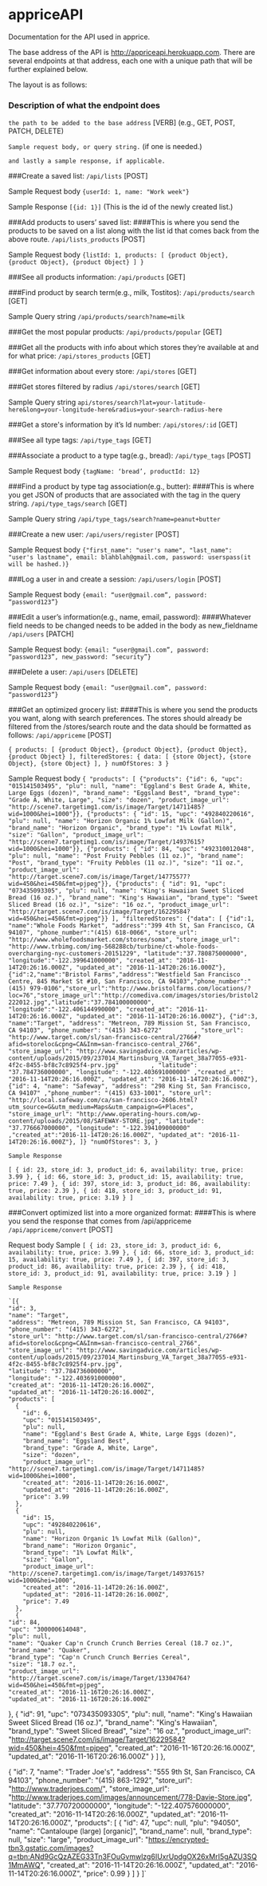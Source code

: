 # appriceAPI
Documentation for the API used in apprice.

The base address of the API is http://appriceapi.herokuapp.com. There are several endpoints at that address, each one with a unique path that will be further explained below.

The layout is as follows:
### Description of what the endpoint does
`the path to be added to the base address` \[VERB\] \(e.g., GET, POST, PATCH, DELETE\)  

`Sample request body, or query string.` \(if one is needed.\)  

`and lastly a sample response, if applicable.`

###Create a saved list:
`/api/lists` \[POST\]  

Sample Request body `{userId: 1, name: "Work week"}`  

Sample Response `[{id: 1}]` \(This is the id of the newly created list.\)


###Add products to users’ saved list:
####This is where you send the products to be saved on a list along with the list id that comes back from the above route.
`/api/lists_products` \[POST\]  

Sample Request body `{listId: 1, products: [
    {product Object},
    {product Object},
    {product Object}
    ]
}`


###See all products information:
`/api/products` \[GET\]  


###Find product by search term(e.g., milk, Tostitos):
`/api/products/search` \[GET\]  

Sample Query string
`/api/products/search?name=milk`

###Get the most popular products:
`/api/products/popular` \[GET\]  


###Get all the products with info about which stores they’re available at and for what price:
`/api/stores_products` \[GET\]  


###Get information about every store:
`/api/stores` \[GET\]  


###Get stores filtered by radius
`/api/stores/search` \[GET\]  

Sample Query string `api/stores/search?lat=your-latitude-here&long=your-longitude-here&radius=your-search-radius-here`



###Get a store's information by it’s Id number:
`/api/stores/:id` \[GET\]  


###See all type tags:
`/api/type_tags` \[GET\]  


###Associate a product to a type tag(e.g., bread):
`/api/type_tags` \[POST\]  

Sample Request body
`{tagName: ‘bread’, productId: 12}`

###Find a product by type tag association(e.g., butter):
####This is where you get JSON of products that are associated with the tag in the query string.
`/api/type_tags/search` \[GET\]  

Sample Query string `/api/type_tags/search?name=peanut+butter`

###Create a new user:
`/api/users/register` \[POST\]  

Sample Request body `{"first_name": "user's name", "last_name": "user's lastname", email: blahblah@gmail.com, password: userspass(it will be hashed.)}`


###Log a user in and create a session:
`/api/users/login` \[POST\]  

Sample Request body `{email: “user@gmail.com”, password: “password123”}`


###Edit a user’s information(e.g., name, email, password):
####Whatever field needs to be changed needs to be added in the body as new_fieldname
`/api/users` \[PATCH\]  

Sample Request body:
`{email: “user@gmail.com”, password: “password123”, new_password: “security”}`

###Delete a user:
`/api/users` \[DELETE\]  

Sample Request body `{email: “user@gmail.com”, password: “password123”}`


###Get an optimized grocery list:
####This is where you send the products you want, along with search preferences. The stores should already be filtered from the /stores/search route and the data should be formatted as follows:
`/api/appriceme` \[POST\]

`{
    products:
    [
      {product Object},
      {product Object},
      {product Object},
      {product Object}
    ],
    filteredStores: {
        data: [
        {store Object},
        {store Object},
        {store Object}
        ],
    }
    numOfStores: 3
}`  

Sample Request body
`{
    "products": [
    {"products":
    {"id": 6, "upc": "015141503495", "plu": null, "name": "Eggland's Best Grade A, White, Large Eggs (dozen)", "brand_name": "Eggsland Best", "brand_type": "Grade A, White, Large", "size": "dozen", "product_image_url": "http://scene7.targetimg1.com/is/image/Target/14711485?wid=1000&hei=1000"}},
    {"products": { "id": 15, "upc": "492840220616", "plu": null, "name": "Horizon Organic 1% Lowfat Milk (Gallon)", "brand_name": "Horizon Organic", "brand_type": "1% Lowfat Milk", "size": "Gallon", "product_image_url": "http://scene7.targetimg1.com/is/image/Target/14937615?wid=1000&hei=1000"}},
    {"products": { "id": 84, "upc": "492310012048", "plu": null, "name": "Post Fruity Pebbles (11 oz.)", "brand_name": "Post", "brand_type": "Fruity Pebbles (11 oz.)", "size": "11 oz.", "product_image_url": "http://target.scene7.com/is/image/Target/14775577?wid=450&hei=450&fmt=pjpeg"}},
    {"products": { "id": 91, "upc": "073435093305", "plu": null, "name": "King's Hawaiian Sweet Sliced Bread (16 oz.)", "brand_name": "King's Hawaiian", "brand_type": "Sweet Sliced Bread (16 oz.)", "size": "16 oz.", "product_image_url": "http://target.scene7.com/is/image/Target/16229584?wid=450&hei=450&fmt=pjpeg"}} ],
    "filteredStores":
    {"data": [
    {"id":1, "name":"Whole Foods Market", "address":"399 4th St, San Francisco, CA 94107", "phone_number":"(415) 618-0066", "store_url": "http://www.wholefoodsmarket.com/stores/soma", "store_image_url": "http://www.trbimg.com/img-568288cb/turbine/ct-whole-foods-overcharging-nyc-customers-20151229", "latitude":"37.780875000000", "longitude":"-122.399641000000", "created_at": "2016-11-14T20:26:16.000Z", "updated_at": "2016-11-14T20:26:16.000Z"},
    {"id":2,"name":"Bristol Farms","address":"Westfield San Francisco Centre, 845 Market St #10, San Francisco, CA 94103","phone_number":"(415) 979-0106","store_url":"http://www.bristolfarms.com/locations/?loc=76","store_image_url":"http://comediva.com/images/stories/bristol2222012.jpg","latitude":"37.784100000000", "longitude":"-122.406144990000", "created_at": "2016-11-14T20:26:16.000Z", "updated_at": "2016-11-14T20:26:16.000Z"},
    {"id":3, "name":"Target", "address": "Metreon, 789 Mission St, San Francisco, CA 94103", "phone_number": "(415) 343-6272"         , "store_url": "http://www.target.com/sl/san-francisco-central/2766#?afid=storeloc&cpng=CA&Inm=san-francisco-central_2766", "store_image_url": "http://www.savingadvice.com/articles/wp-content/uploads/2015/09/237014_Martinsburg_VA_Target_38a77055-e931-4f2c-8455-bf8c7c8925f4-prv.jpg"         , "latitude": "37.784736000000", "longitude": "-122.403691000000" ,"created_at": "2016-11-14T20:26:16.000Z", "updated_at": "2016-11-14T20:26:16.000Z"},
    {"id": 4, "name": "Safeway", "address": "298 King St, San Francisco, CA 94107" ,"phone_number": "(415) 633-1001", "store_url": "http://local.safeway.com/ca/san-francisco-2606.html?utm_source=G&utm_medium=Maps&utm_campaign=G+Places", "store_image_url": "http://www.operating-hours.com/wp-content/uploads/2015/08/SAFEWAY-STORE.jpg", "latitude": "37.776667000000", "longitude": "-122.394109000000" ,"created_at":"2016-11-14T20:26:16.000Z", "updated_at": "2016-11-14T20:26:16.000Z"},
    ]}
    "numOfStores": 3,
    }`

    Sample Response  

 `[ { id: 23,
     store_id: 3,
     product_id: 6,
     availability: true,
     price: 3.99 },
   { id: 66,
     store_id: 3,
     product_id: 15,
     availability: true,
     price: 7.49 },
   { id: 397,
     store_id: 3,
     product_id: 86,
     availability: true,
     price: 2.39 },
   { id: 418,
     store_id: 3,
     product_id: 91,
     availability: true,
     price: 3.19 } ]`

###Convert optimized list into a more organized format:
####This is where you send the response that comes from /api/appriceme
`/api/appriceme/convert` \[POST\]  

Request body Sample
`[ { id: 23,
    store_id: 3,
    product_id: 6,
    availability: true,
    price: 3.99 },
  { id: 66,
    store_id: 3,
    product_id: 15,
    availability: true,
    price: 7.49 },
  { id: 397,
    store_id: 3,
    product_id: 86,
    availability: true,
    price: 2.39 },
  { id: 418,
    store_id: 3,
    product_id: 91,
    availability: true,
    price: 3.19 } ]`

    Sample Response  

    `[{
    "id": 3,
    "name": "Target",
    "address": "Metreon, 789 Mission St, San Francisco, CA 94103",
    "phone_number": "(415) 343-6272",
    "store_url": "http://www.target.com/sl/san-francisco-central/2766#?afid=storeloc&cpng=CA&Inm=san-francisco-central_2766",
    "store_image_url": "http://www.savingadvice.com/articles/wp-content/uploads/2015/09/237014_Martinsburg_VA_Target_38a77055-e931-4f2c-8455-bf8c7c8925f4-prv.jpg",
    "latitude": "37.784736000000",
    "longitude": "-122.403691000000",
    "created_at": "2016-11-14T20:26:16.000Z",
    "updated_at": "2016-11-14T20:26:16.000Z",
    "products": [
      {
        "id": 6,
        "upc": "015141503495",
        "plu": null,
        "name": "Eggland's Best Grade A, White, Large Eggs (dozen)",
        "brand_name": "Eggsland Best",
        "brand_type": "Grade A, White, Large",
        "size": "dozen",
        "product_image_url": "http://scene7.targetimg1.com/is/image/Target/14711485?wid=1000&hei=1000",
        "created_at": "2016-11-14T20:26:16.000Z",
        "updated_at": "2016-11-14T20:26:16.000Z",
        "price": 3.99
      },
      {
        "id": 15,
        "upc": "492840220616",
        "plu": null,
        "name": "Horizon Organic 1% Lowfat Milk (Gallon)",
        "brand_name": "Horizon Organic",
        "brand_type": "1% Lowfat Milk",
        "size": "Gallon",
        "product_image_url": "http://scene7.targetimg1.com/is/image/Target/14937615?wid=1000&hei=1000",
        "created_at": "2016-11-14T20:26:16.000Z",
        "updated_at": "2016-11-14T20:26:16.000Z",
        "price": 7.49
      },
      {
    "id": 84,
    "upc": "300000614048",
    "plu": null,
    "name": "Quaker Cap'n Crunch Crunch Berries Cereal (18.7 oz.)",
    "brand_name": "Quaker",
    "brand_type": "Cap'n Crunch Crunch Berries Cereal",
    "size": "18.7 oz.",
    "product_image_url": "http://target.scene7.com/is/image/Target/13304764?wid=450&hei=450&fmt=pjpeg",
    "created_at": "2016-11-16T20:26:16.000Z",
    "updated_at": "2016-11-16T20:26:16.000Z"
  },
  {
    "id": 91,
    "upc": "073435093305",
    "plu": null,
    "name": "King's Hawaiian Sweet Sliced Bread (16 oz.)",
    "brand_name": "King's Hawaiian",
    "brand_type": "Sweet Sliced Bread",
    "size": "16 oz.",
    "product_image_url": "http://target.scene7.com/is/image/Target/16229584?wid=450&hei=450&fmt=pjpeg",
    "created_at": "2016-11-16T20:26:16.000Z",
    "updated_at": "2016-11-16T20:26:16.000Z"
  }
    ]
  },

  {
    "id": 7,
    "name": "Trader Joe's",
    "address": "555 9th St, San Francisco, CA 94103",
    "phone_number": "(415) 863-1292",
    "store_url": "http://www.traderjoes.com/",
    "store_image_url": "http://www.traderjoes.com/images/announcement/778-Davie-Store.jpg",
    "latitude": "37.770720000000",
    "longitude": "-122.407576000000",
    "created_at": "2016-11-14T20:26:16.000Z",
    "updated_at": "2016-11-14T20:26:16.000Z",
    "products": [
      {
        "id": 47,
        "upc": null,
        "plu": "94050",
        "name": "Cantaloupe (large) [organic]",
        "brand_name": null,
        "brand_type": null,
        "size": "large",
        "product_image_url": "https://encrypted-tbn3.gstatic.com/images?q=tbn:ANd9GcQzAZEG33Tn3FOuGvmwlzg6IUxrUpdgOX26xMrI5gAZU3SQ1MmAWQ",
        "created_at": "2016-11-14T20:26:16.000Z",
        "updated_at": "2016-11-14T20:26:16.000Z",
        "price": 0.99
      }
    ]
  }
]`
